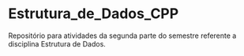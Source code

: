# Estrutura_de_Dados_CPP
Repositório para atividades da segunda parte do semestre referente a disciplina Estrutura de Dados.
